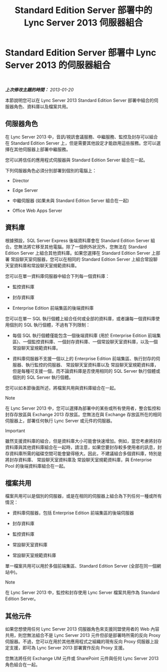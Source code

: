 ﻿---
title: Standard Edition Server 部署中的 Lync Server 2013 伺服器組合
TOCTitle: Standard Edition Server 部署中的伺服器組合
ms:assetid: 0763ffab-4fd6-463a-8e62-d97876b376d3
ms:mtpsurl: https://technet.microsoft.com/zh-tw/library/Gg398131(v=OCS.15)
ms:contentKeyID: 49289992
ms.date: 08/10/2015
mtps_version: v=OCS.15
ms.translationtype: HT
---

# Standard Edition Server 部署中 Lync Server 2013 的伺服器組合

 

_**上次修改主題的時間：** 2013-01-20_

本節說明您可以在 Lync Server 2013 Standard Edition Server 部署中組合的伺服器角色、資料庫以及檔案共用。

## 伺服器角色

在 Lync Server 2013 中，音訊/視訊會議服務、中繼服務、監控及封存可以組合在 Standard Edition Server 上，但是需要其他設定才能啟用這些服務。您可以選擇在其他伺服器上部署中繼服務。

您可以將信任的應用程式伺服器與 Standard Edition Server 組合在一起。

下列伺服器角色必須分別部署到個別的電腦上：

  - Director

  - Edge Server

  - 中繼伺服器 (如果未與 Standard Edition Server 組合在一起)

  - Office Web Apps Server

## 資料庫

根據預設，SQL Server Express 後端資料庫會在 Standard Edition Server 組合。您無法將它移至其他電腦。除了一個例外狀況外，您無法在 Standard Edition Server 上組合其他資料庫。如果您選擇在 Standard Edition Server 上部署 常設聊天室伺服器，您可以在相同的 Standard Edition Server 上組合常設聊天室資料庫和常設聊天室規範資料庫。

您可以在單一資料庫伺服器中組合下列每一個資料庫：

  - 監控資料庫

  - 封存資料庫

  - Enterprise Edition 前端集區的後端資料庫

您可以在單一 SQL 執行個體上組合任何或全部的資料庫，或者讓每一個資料庫使用個別的 SQL 執行個體，不過有下列限制：

  - 每個 SQL 執行個體僅能包含一個後端資料庫 (用於 Enterprise Edition 前端集區)、一個監控資料庫、一個封存資料庫、一個常設聊天室資料庫，以及一個常設聊天室規範資料庫。

  - 資料庫伺服器不支援一個以上的 Enterprise Edition 前端集區、執行封存的伺服器、執行監控的伺服器、 常設聊天室資料庫以及 常設聊天室規範資料庫，但是每種可支援一個，而不論資料庫是否使用相同的 SQL Server 執行個體或個別的 SQL Server 執行個體。

您可以如本節後面所述，將檔案共用與資料庫組合在一起。

> [!NOTE]  
> 在 Lync Server 2013 中，您可以選擇為部署中的某些或所有使用者，整合監控和封存存放區與 Exchange 2013 存放區。您無法在與 Exchange 存放區所在的相同伺服器上，部署任何執行 Lync Server 或元件的伺服器。



> [!IMPORTANT]  
> 雖然支援資料庫的組合，但是資料庫大小可能會快速增加。例如，當您考慮將封存資料庫與其他資料庫組合在一起時，請注意，如果您要封存較多使用者的訊息，封存資料庫所需的磁碟空間可能會變得極大。因此，不建議組合多個資料庫，特別是將封存資料庫、 常設聊天室資料庫及 常設聊天室規範資料庫，與 Enterprise Pool 的後端資料庫組合在一起。



## 檔案共用

檔案共用可以是個別的伺服器，或是在相同的伺服器上組合為下列任何一種或所有情況：

  - 資料庫伺服器，包括 Enterprise Edition 前端集區的後端伺服器

  - 封存資料庫

  - 監控資料庫

  - 常設聊天室資料庫

  - 常設聊天室規範資料庫

單一檔案共用可以用於多個前端集區、Standard Edition Server (全部在同一個網站中)。

> [!NOTE]  
> 在 Lync Server 2013 中，監控和封存使用 Lync Server 檔案共用作為 Standard Edition Server。



## 其他元件

如果您想使用任何 Lync Server 2013 伺服器角色來支援同盟使用者的 Web 內容共用，則您無法組合不是 Lync Server 2013 元件但卻是部署時所需的反向 Proxy 伺服器。不過，您可以在用於其他應用程式之組織的現有反向 Proxy 伺服器上設定支援，即可為 Lync Server 2013 部署實作反向 Proxy 支援。

您無法將任何 Exchange UM 元件或 SharePoint 元件與任何 Lync Server 2013 角色組合在一起。

